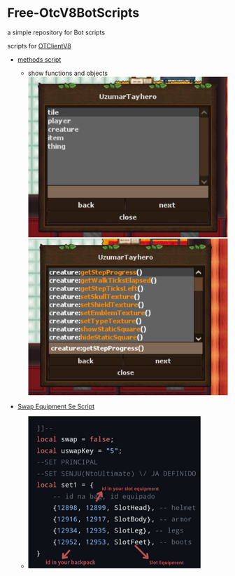 # Free-OtcV8BotScripts
a simple repository for Bot scripts

scripts for [OTClientV8](https://github.com/OTCv8/otclientv8)


- [methods script](/methods.lua)
  - show functions and objects
    ![IMG1](img/methodsIMG1.jpg)
    ![IMG2](img/methodsIMG2.jpg)
    
- [Swap Equipment Se Script](/SwapEquipment.lua)
  - ![IMG1](img/SwapEquipment.png)
